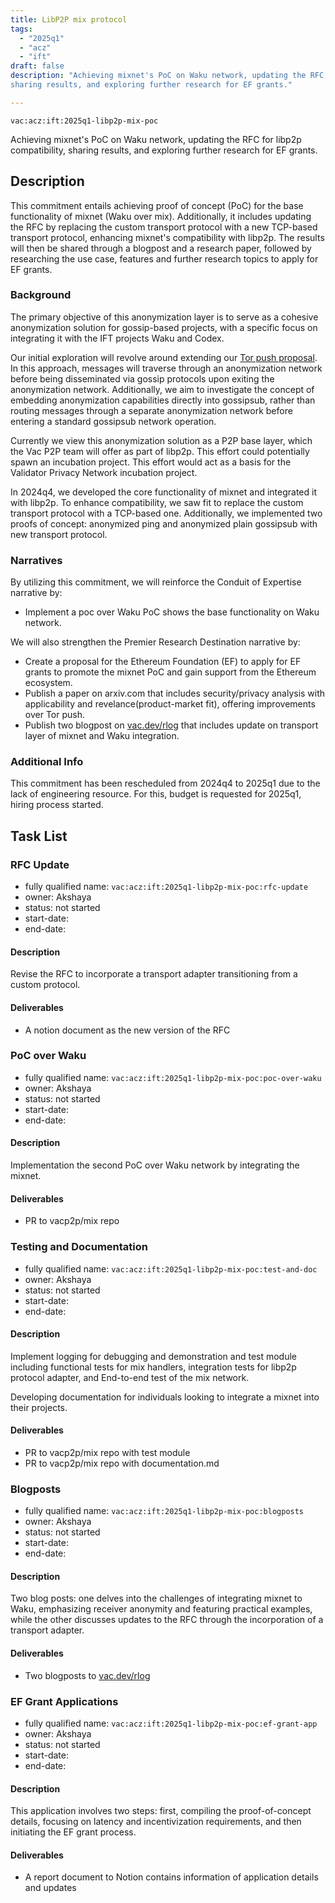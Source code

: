 ```yaml
---
title: LibP2P mix protocol
tags:
  - "2025q1"
  - "acz"
  - "ift"
draft: false
description: "Achieving mixnet's PoC on Waku network, updating the RFC for libp2p compatibility, 
sharing results, and exploring further research for EF grants."

---
```


`vac:acz:ift:2025q1-libp2p-mix-poc`

Achieving mixnet's PoC on Waku network, updating the RFC for libp2p compatibility, 
sharing results, and exploring further research for EF grants.
## Description

This commitment entails achieving proof of concept (PoC) 
for the base functionality of mixnet (Waku over mix). 
Additionally, it includes updating the RFC by replacing the custom transport protocol 
with a new TCP-based transport protocol, enhancing mixnet's compatibility with libp2p. 
The results will then be shared through a blogpost and a research paper, 
followed by researching the use case, features and further research topics to apply for EF grants. 

### Background

The primary objective of this anonymization layer is to serve as a cohesive anonymization solution 
for gossip-based projects, with a specific focus on integrating it with the IFT projects Waku and Codex.

Our initial exploration will revolve around extending our [Tor push proposal](https://rfc.vac.dev/spec/46/).
In this approach, messages will traverse through an anonymization network before being disseminated 
via gossip protocols upon exiting the anonymization network.
Additionally, we aim to investigate the concept of embedding anonymization capabilities 
directly into gossipsub, rather than routing messages through a separate anonymization network 
before entering a standard gossipsub network operation.

Currently we view this anonymization solution as a P2P base layer, 
which the Vac P2P team will offer as part of libp2p.
This effort could potentially spawn an incubation project.
This effort would act as a basis for the Validator Privacy Network incubation project.

In 2024q4, we developed the core functionality of mixnet and integrated it with libp2p. 
To enhance compatibility, we saw fit to replace the custom transport protocol with a TCP-based one. 
Additionally, we implemented two proofs of concept: 
anonymized ping and anonymized plain gossipsub with new transport protocol. 

### Narratives

By utilizing this commitment, 
we will reinforce the Conduit of Expertise narrative by:
* Implement a poc over Waku PoC shows the base functionality on Waku network. 

We will also strengthen the Premier Research Destination narrative by:
* Create a proposal for the Ethereum Foundation (EF) to apply for EF grants to promote the mixnet PoC and 
gain support from the Ethereum ecosystem.
* Publish a paper on arxiv.com that includes security/privacy analysis with applicability and revelance(product-market fit), 
offering improvements over Tor push. 
* Publish two blogpost on [vac.dev/rlog](https://vac.dev/rlog) that includes update on transport layer of mixnet and 
Waku integration. 

### Additional Info

This commitment has been rescheduled from 2024q4 to 2025q1
due to the lack of engineering resource. For this, budget is requested for 2025q1, 
hiring process started. 

## Task List

### RFC Update

* fully qualified name: `vac:acz:ift:2025q1-libp2p-mix-poc:rfc-update`
* owner: Akshaya
* status: not started
* start-date: 
* end-date: 

#### Description

Revise the RFC to incorporate a transport adapter transitioning from a custom protocol.

#### Deliverables

* A notion document as the new version of the RFC

### PoC over Waku 

* fully qualified name: `vac:acz:ift:2025q1-libp2p-mix-poc:poc-over-waku`
* owner: Akshaya
* status: not started
* start-date: 
* end-date: 

#### Description

Implementation the second PoC over Waku network by integrating the mixnet.

#### Deliverables

* PR to vacp2p/mix repo 

### Testing and Documentation 

* fully qualified name: `vac:acz:ift:2025q1-libp2p-mix-poc:test-and-doc`
* owner: Akshaya
* status: not started
* start-date: 
* end-date: 

#### Description

Implement logging for debugging and demonstration and test module including 
functional tests for mix handlers, integration tests for libp2p protocol adapter, and
End-to-end test of the mix network.

Developing documentation for individuals looking to integrate a mixnet into their projects. 

#### Deliverables

* PR to vacp2p/mix repo with test module
* PR to vacp2p/mix repo with documentation.md  

### Blogposts

* fully qualified name: `vac:acz:ift:2025q1-libp2p-mix-poc:blogposts`
* owner: Akshaya
* status: not started
* start-date: 
* end-date: 

#### Description

Two blog posts: one delves into the challenges of integrating mixnet to Waku, 
emphasizing receiver anonymity and featuring practical examples, 
while the other discusses updates to the RFC through the incorporation of a transport adapter.

#### Deliverables

* Two blogposts to [vac.dev/rlog](https://vac.dev/rlog)

### EF Grant Applications

* fully qualified name: `vac:acz:ift:2025q1-libp2p-mix-poc:ef-grant-app`
* owner: Akshaya
* status: not started
* start-date: 
* end-date: 

#### Description

This application involves two steps: 
first, compiling the proof-of-concept details, focusing on latency and incentivization requirements, 
and then initiating the EF grant process.

#### Deliverables

* A report document to Notion contains information of application details and updates

